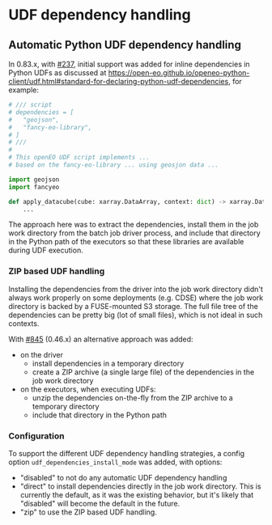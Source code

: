 
# UDF dependency handling



## Automatic Python UDF dependency handling

In 0.83.x, with [#237](https://github.com/Open-EO/openeo-geopyspark-driver/issues/237),
initial support was added for inline dependencies in Python UDFs
as discussed at https://open-eo.github.io/openeo-python-client/udf.html#standard-for-declaring-python-udf-dependencies,
for example:

```python
# /// script
# dependencies = [
#   "geojson",
#   "fancy-eo-library",
# ]
# ///
#
# This openEO UDF script implements ...
# based on the fancy-eo-library ... using geosjon data ...

import geojson
import fancyeo

def apply_datacube(cube: xarray.DataArray, context: dict) -> xarray.DataArray:
    ...
```

The approach here was to extract the dependencies,
install them in the job work directory from the batch job driver process,
and include that directory in the Python path of the executors
so that these libraries are available during UDF execution.


### ZIP based UDF handling

Installing the dependencies from the driver into the job work directory
didn't always work properly on some deployments (e.g. CDSE)
where the job work directory is backed by a FUSE-mounted S3 storage.
The full file tree of the dependencies can be pretty big (lot of small files),
which is not ideal in such contexts.

With [#845](https://github.com/Open-EO/openeo-geopyspark-driver/issues/845) (0.46.x)
an alternative approach was added:
- on the driver
  - install dependencies in a temporary directory
  - create a ZIP archive (a single large file) of the dependencies in the job work directory
- on the executors, when executing UDFs:
  - unzip the dependencies on-the-fly from the ZIP archive to a temporary directory
  - include that directory in the Python path

### Configuration

To support the different UDF dependency handling strategies,
a config option `udf_dependencies_install_mode` was added, with options:

- "disabled" to not do any automatic UDF dependency handling
- "direct" to install dependencies directly in the job work directory.
  This is currently the default, as it was the existing behavior,
  but it's likely that "disabled" will become the default in the future.
- "zip" to use the ZIP based UDF handling.
